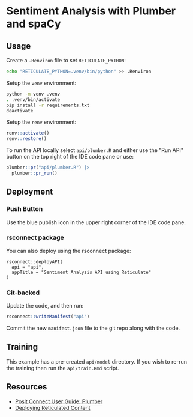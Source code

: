 # Sentiment Analysis with Plumber and spaCy

## Usage

Create a `.Renviron` file to set `RETICULATE_PYTHON`:

```bash
echo "RETICULATE_PYTHON=.venv/bin/python" >> .Renviron
```

Setup the `venv` environment:

```bash
python -m venv .venv
. .venv/bin/activate
pip install -r requirements.txt
deactivate
```

Setup the `renv` environment:

```r
renv::activate()
renv::restore()
```

To run the API locally select `api/plumber.R` and either use the "Run API" button on the top right of the IDE code pane or use:

```r
plumber::pr("api/plumber.R") |>
  plumber::pr_run()
```

## Deployment

### Push Button

Use the blue publish icon in the upper right corner of the IDE code pane.

### rsconnect package

You can also deploy using the rsconnect package:

```
rsconnect::deployAPI(
  api = "api",
  appTitle = "Sentiment Analysis API using Reticulate"
)
```

### Git-backed

Update the code, and then run:

```r
rsconnect::writeManifest("api")
```

Commit the new `manifest.json` file to the git repo along with the code.

## Training

This example has a pre-created `api/model` directory. If you wish to re-run the training then run the `api/train.Rmd` script.

## Resources

- [Posit Connect User Guide: Plumber](https://docs.posit.co/connect/user/plumber/)
- [Deploying Reticulated Content](https://solutions.rstudio.com/r/reticulate/#setting-up-a-reticulated-project)
